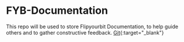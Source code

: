 # FYB-Documentation
 This repo will be used to store Flipyourbit Documentation, to help guide others and to gather constructive feedback.
[Git]( https://community.chocolatey.org/packages/git ){:target="_blank"}
